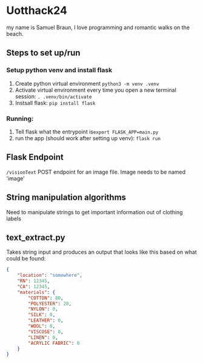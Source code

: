 # Uotthack24
my name is Samuel Braun, I love programming and romantic walks on the beach.

## Steps to set up/run
### Setup python venv and install flask
1. Create python virtual environment ```python3 -m venv .venv```
2. Activate virtual environment every time you open a new terminal session: ```. .venv/bin/activate```
3. Instsall flask: ```pip install flask```

### Running:
1. Tell flask what the entrypoint is```export FLASK_APP=main.py```
2. run the app (should work after setting up venv): ```flask run```


## Flask Endpoint
```/visionText``` POST endpoint for an image file. Image needs to be named 'image'

## String manipulation algorithms
Need to manipulate strings to get important information out of clothing labels
## text_extract.py
Takes string input and produces an output that looks like this based on what could be found:
```json
{
    "location": "somewhere",
    "RN": 12345,
    "CA": 12345,
    "materials": {
        "COTTON": 80, 
        "POLYESTER": 20, 
        "NYLON": 0,
        "SILK": 0,
        "LEATHER": 0, 
        "WOOL": 0,
        "VISCOSE": 0,
        "LINEN": 0,
        "ACRYLIC FABRIC": 0
    }
}
```